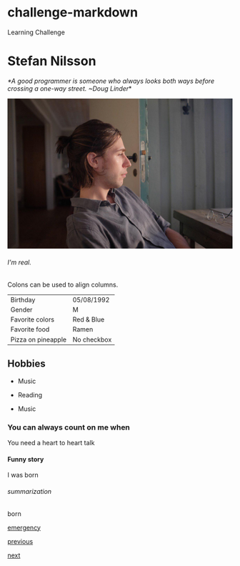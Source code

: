 # challenge-markdown
Learning Challenge

# Stefan Nilsson

_*A good programmer is someone who always looks both ways before crossing a one-way street. ~Doug Linder_*

![Stefan Nilsson](https://github.com/Stefan-Nilsson/challenge-markdown/blob/master/Stefan%20Nilsson.jpg)

###### I'm real.

Colons can be used to align columns.

|         |           | 
| ------------- |-------------| 
| Birthday     | 05/08/1992| 
| Gender     | M| 
| Favorite colors      | Red & Blue      |
| Favorite food | Ramen   |
| Pizza on pineapple | No checkbox |

## Hobbies


* Music
- Reading
+ Music

### You can always count on me when

You need a heart to heart talk

#### Funny story

I was born

###### summarization

born

[emergency](https://docs.google.com/spreadsheets/d/151MDGAG9LkK8EbX79d6JBmxK2eiimK75JzIeG6krxhA/edit#gid=0)

[previous]()

[next](https://github.com/Xenoxinius/challenge-markdown/tree/master)
     
   
  
